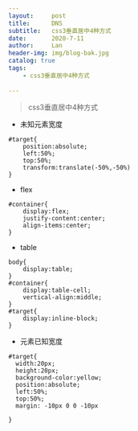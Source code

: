```yaml
---
layout:     post
title:      DNS
subtitle:   css3垂直居中4种方式
date:       2020-7-11
author:     Lan
header-img: img/blog-bak.jpg
catalog: true
tags:
    - css3垂直居中4种方式
     
---
```

>css3垂直居中4种方式

- 未知元素宽度
```
#target{
    position:absolute;
    left:50%;
    top:50%;
    transform:translate(-50%,-50%)
}
```
- flex
```
#container{
    display:flex;
    justify-content:center;
    align-items:center;
}
```
- table
```
body{
    display:table;
}
#container{
    display:table-cell;
    vertical-align:middle;
}
#target{ 
    display:inline-block;
}
```

- 元素已知宽度
```
#target{
  width:20px;
  height:20px;
  background-color:yellow;
  position:absolute;
  left:50%;
  top:50%;
  margin: -10px 0 0 -10px
  
}
```
